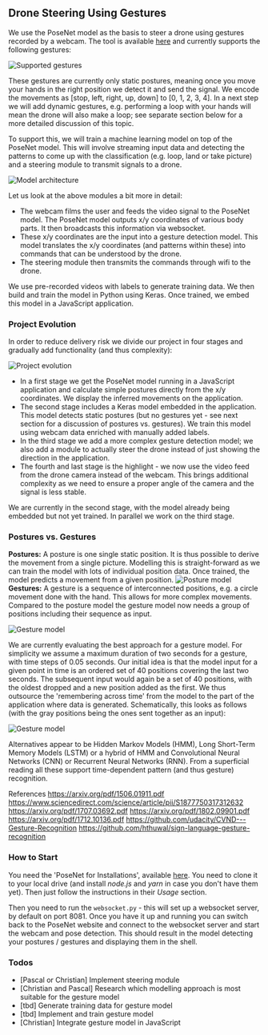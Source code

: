 ## Drone Steering Using Gestures

We use the PoseNet model as the basis to steer a drone using gestures recorded by a webcam. The tool is available [here](https://drone-steering.azurewebsites.net/predict_delta.html) and currently supports the following gestures:

![Supported gestures](https://drone-steering.azurewebsites.net/images/summary.png)

These gestures are currently only static postures, meaning once you move your hands in the right position we detect it and send the signal. We encode the movements as [stop, left, right, up, down] to [0, 1, 2, 3, 4]. In a next step we will add dynamic gestures, e.g. performing a loop with your hands will mean the drone will also make a loop; see separate section below for a more detailed discussion of this topic.

To support this, we will train a machine learning model on top of the PoseNet model. This will involve streaming input data and detecting the patterns to come up with the classification (e.g. loop, land or take picture) and a steering module to transmit signals to a drone.

![Model architecture](https://drone-steering.azurewebsites.net/images/architecture.png)

Let us look at the above modules a bit more in detail:
* The webcam films the user and feeds the video signal to the PoseNet model. The PoseNet model outputs x/y coordinates of various body parts. It then broadcasts this information via websocket.
* These x/y coordinates are the input into a gesture detection model. This model translates the x/y coordinates (and patterns within these) into commands that can be understood by the drone.
* The steering module then transmits the commands through wifi to the drone.

We use pre-recorded videos with labels to generate training data. We then build and train the model in Python using Keras. Once trained, we embed this model in a JavaScript application.

### Project Evolution
In order to reduce delivery risk we divide our project in four stages and gradually add functionality (and thus complexity):

![Project evolution](https://drone-steering.azurewebsites.net/images/project_evolution.png)

* In a first stage we get the PoseNet model running in a JavaScript application and calculate simple postures directly from the x/y coordinates. We display the inferred movements on the application.
* The second stage includes a Keras model embedded in the application. This model detects static postures (but no gestures yet - see next section for a discussion of postures vs. gestures). We train this model using webcam data enriched with manually added labels.
* In the third stage we add a more complex gesture detection model; we also add a module to actually steer the drone instead of just showing the direction in the application.
* The fourth and last stage is the highlight - we now use the video feed from the drone camera instead of the webcam. This brings additional complexity as we need to ensure a proper angle of the camera and the signal is less stable.

We are currently in the second stage, with the model already being embedded but not yet trained. In parallel we work on the third stage.

### Postures vs. Gestures
**Postures:** A posture is one single static position. It is thus possible to derive the movement from a single picture. Modelling this is straight-forward as we can train the model with lots of individual position data. Once trained, the model predicts a movement from a given position.
![Posture model](https://drone-steering.azurewebsites.net/images/posture_model.png)
**Gestures:** A gesture is a sequence of interconnected positions, e.g. a circle movement done with the hand. This allows for more complex movements. Compared to the posture model the gesture model now needs a group of positions including their sequence as input.

![Gesture model](https://drone-steering.azurewebsites.net/images/gesture_model.png)

We are currently evaluating the best approach for a gesture model. For simplicity we assume a maximum duration of two seconds for a gesture, with time steps of 0.05 seconds. Our initial idea is that the model input for a given point in time is an ordered set of 40 positions covering the last two seconds. The subsequent input would again be a set of 40 positions, with the oldest dropped and a new position added as the first. We thus outsource the 'remembering across time' from the model to the part of the application where data is generated. Schematically, this looks as follows (with the gray positions being the ones sent together as an input):

![Gesture model](https://drone-steering.azurewebsites.net/images/gesture_model_data.png)

Alternatives appear to be Hidden Markov Models (HMM), Long Short-Term Memory Models (LSTM) or a hybrid of HMM and Convolutional Neural Networks (CNN) or Recurrent Neural Networks (RNN). From a superficial reading all these support time-dependent pattern (and thus gesture) recognition.

References
https://arxiv.org/pdf/1506.01911.pdf
https://www.sciencedirect.com/science/article/pii/S1877750317312632
https://arxiv.org/pdf/1707.03692.pdf
https://arxiv.org/pdf/1802.09901.pdf
https://arxiv.org/pdf/1712.10136.pdf
https://github.com/udacity/CVND---Gesture-Recognition
https://github.com/hthuwal/sign-language-gesture-recognition

### How to Start
You need the 'PoseNet for Installations', available [here](https://github.com/oveddan/posenet-for-installations). 
You need to clone it to your local drive (and install _node.js_ and _yarn_ in case you don't have them yet). 
Then just follow the instructions in their _Usage_ section.

Then you need to run the ```websocket.py``` - this will set up a websocket server, by default on port 8081.
Once you have it up and running you can switch back to the PoseNet website and connect to the websocket server and
start the webcam and pose detection. This should result in the model detecting your postures / gestures and displaying
them in the shell.

### Todos
* [Pascal or Christian] Implement steering module
* [Christian and Pascal] Research which modelling approach is most suitable for the gesture model
* [tbd] Generate training data for gesture model
* [tbd] Implement and train gesture model
* [Christian] Integrate gesture model in JavaScript
